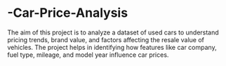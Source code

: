 # -Car-Price-Analysis
The aim of this project is to analyze a dataset of used cars to understand pricing trends, brand value, and factors affecting the resale value of vehicles. The project helps in identifying how features like car company, fuel type, mileage, and model year influence car prices.
